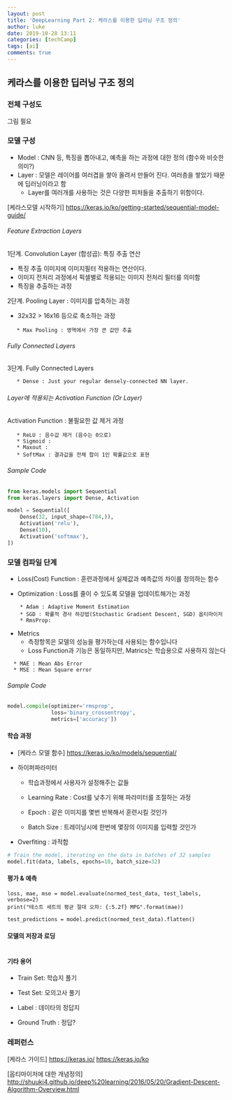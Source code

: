 ```yaml
---
layout: post
title: 'DeepLearning Part 2: 케라스를 이용한 딥러닝 구조 정의'
author: luke
date: 2019-10-28 13:11
categories: [techCamp]
tags: [ai]
comments: true
---
```

## 케라스를 이용한 딥러닝 구조 정의

### 전체 구성도
그림 필요

### 모델 구성
* Model : CNN 등, 특징을 뽑아내고, 예측을 하는 과정에 대한 정의 (함수와 비슷한의미?)
* Layer : 모델은 레이어를 여러겹을 쌓아 올려서 만들어 진다. 여러층을 쌓았기 때문에 딥러닝이라고 함
  * Layer를 여러개를 사용하는 것은 다양한 피처들을 추출하기 위함이다.

[케라스모델 시작하기] https://keras.io/ko/getting-started/sequential-model-guide/

###### Feature Extraction Layers

1단계. Convolution Layer (합성곱): 특징 추출 연산
   * 특징 추출 이미지에 이미지필터 적용하는 연산이다. 
   * 이미지 전처리 과정에서 픽셀별로 적용되는 이미지 전처리 필터를 의미함
   * 특징을 추출하는 과정
   
2단계. Pooling Layer : 이미지를 압축하는 과정

   * 32x32 > 16x16 등으로 축소하는 과정
``` 
   * Max Pooling : 영역에서 가장 큰 값만 추출
``` 

###### Fully Connected Layers
3단계. Fully Connected Layers
``` 
   * Dense : Just your regular densely-connected NN layer.
``` 

###### Layer에 적용되는 Activation Function (Or Layer)
Activation Function : 불필요한 값 제거 과정
``` 
   * ReLU : 음수값 제거 (음수는 0으로) 
   * Sigmoid :
   * Maxout :
   * SoftMax : 결과값을 전체 합이 1인 확률값으로 표현
```

###### Sample Code
```python
from keras.models import Sequential
from keras.layers import Dense, Activation

model = Sequential([
    Dense(32, input_shape=(784,)),
    Activation('relu'),
    Dense(10),
    Activation('softmax'),
])
``` 


###  모델 컴파일 단계

* Loss(Cost) Function : 훈련과정에서 실제값과 예측값의 차이를 정의하는 함수

* Optimization : Loss를 줄이 수 있도록 모델을 업데이트해가는 과정
```    
    * Adam : Adaptive Moment Estimation
    * SGD : 확률적 경사 하강법(Stochastic Gradient Descent, SGD) 옵티마이저
    * RmsProp: 
```

* Metrics
    * 측정항목은 모델의 성능을 평가하는데 사용되는 함수입니다
    * Loss Function과 기능은 동일하지만, Matrics는 학습용으로 사용하지 않는다
```
  * MAE : Mean Abs Error
  * MSE : Mean Square error
```

###### Sample Code
```python
model.compile(optimizer='rmsprop',
              loss='binary_crossentropy',
              metrics=['accuracy'])
``` 
              
####  학습 과정
* [케라스 모델 함수] https://keras.io/ko/models/sequential/
* 하이퍼파라미터 
   * 학습과정에서 사용자가 설정해주는 값들

    * Learning Rate : Cost를 낮추기 위해 파라미터를 조절하는 과정
    * Epoch : 같은 이미지를 몇번 반복해서 훈련시킬 것인가
    * Batch Size : 트레이닝시에 한번에 몇장의 이미지를 입력할 것인가

* Overfiting : 과적합

```python
# Train the model, iterating on the data in batches of 32 samples
model.fit(data, labels, epochs=10, batch_size=32)              
``` 

#### 평가 & 예측

```
loss, mae, mse = model.evaluate(normed_test_data, test_labels, verbose=2)
print("테스트 세트의 평균 절대 오차: {:5.2f} MPG".format(mae))

test_predictions = model.predict(normed_test_data).flatten()
```

#### 모델의 저장과 로딩
```

```

#### 기타 용어
* Train Set: 학습지 풀기
* Test Set: 모의고사 풀기

* Label : 데이타의 정답지
* Ground Truth : 정답?

### 레퍼런스
[케라스 가이드] 
https://keras.io/
https://keras.io/ko

[옵티마이저에 대한 개념정의]
http://shuuki4.github.io/deep%20learning/2016/05/20/Gradient-Descent-Algorithm-Overview.html
